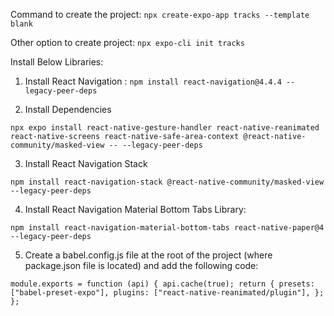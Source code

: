 Command to create the project: `npx create-expo-app tracks --template blank`

Other option to create project: `npx expo-cli init tracks`

Install Below Libraries:

1. Install React Navigation : `npm install react-navigation@4.4.4 --legacy-peer-deps`

2. Install Dependencies

`npx expo install react-native-gesture-handler react-native-reanimated react-native-screens react-native-safe-area-context @react-native-community/masked-view -- --legacy-peer-deps`

3. Install React Navigation Stack

`npm install react-navigation-stack @react-native-community/masked-view --legacy-peer-deps`

4. Install React Navigation Material Bottom Tabs Library:

`npm install react-navigation-material-bottom-tabs react-native-paper@4 --legacy-peer-deps`

5. Create a babel.config.js file at the root of the project (where package.json file is located) and add the following code:

`module.exports = function (api) {
  api.cache(true);
  return {
    presets: ["babel-preset-expo"],
    plugins: ["react-native-reanimated/plugin"],
  };
};`
